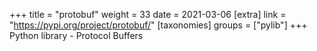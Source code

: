 +++
title = "protobuf"
weight = 33
date = 2021-03-06
[extra]
link = "https://pypi.org/project/protobuf/"
[taxonomies]
groups = ["pylib"]
+++
Python library - Protocol Buffers

